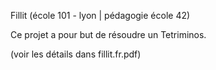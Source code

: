 Fillit (école 101 - lyon | pédagogie école 42)

Ce projet a pour but de résoudre un Tetriminos.

(voir les détails dans fillit.fr.pdf)

